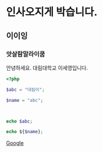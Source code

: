 # 인사오지게 박습니다.

## 이이잉

### 앗살람말라이쿰

안녕하세요. 대림대학교 이세영입니다.

```php
<?php

$abc = "대림이";

$name = "abc";



echo $abc;

echo ${$name};

```

[Google](google.com)

